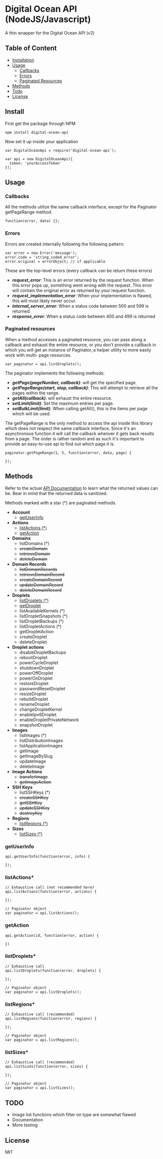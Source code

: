 # Digital Ocean API (NodeJS/Javascript)

A thin wrapper for the Digital Ocean API (v2)

## Table of Content

* [Installation](#install)
* [Usage](#usage)
  * [Callbacks](#callbacks)
  * [Errors](#errors)
  * [Paginated Resources](#paginated)
* [Methods](#methods)
* [Todo](#todo)
* [License](#license)

## <a id="install"></a>Install

First get the package through NPM

    npm install digital-ocean-api

Now set it up inside your application

    var DigitalOceanApi = require('digital-ocean-api');

    var api = new DigitalOceanApi({
      token: 'yourAccessToken'
    });

## <a id="usage"></a>Usage

### <a id="callbacks"></a>Callbacks

All the methods utilize the same callback interface, except for the Paginator
getPageRange method.

    function(error, data) {};

### <a id="errors"></a>Errors

Errors are created internally following the following pattern:

    var error = new Error('message');
    error.code = 'string_coded_error';
    error.original = errorObject; // if applicable

These are the top-level errors (every callback can be return these errors)

* ***request_error***: This is an error returned by the request function. When
  this error pops up, something went wrong with the request. This error will
  contain the original error as returned by your request function.
* ***request_implementation_error***: When your implementation is flawed, this
  will most likely never occur.
* ***internal_server_error***: When a status code between 500 and 599 is returned.
* ***response_error***: When a status code between 400 and 499 is returned

### <a id="paginated"></a>Paginated resources

When a method accesses a paginated resource, you can pass along a callback and
exhaust the entire resource, or you don't provide a callback in which you will
get an instance of Paginator, a helper utility to more easily work with multi-
page resources.

    var paginator = api.listDroplets();

The paginator implements the following methods:

* ***getPage(pageNumber, callback)***: will get the specified page.
* ***getPageRange(start, stop, callback)***: This will attempt to retrieve all
  the pages within the range.
* ***getAll(callback)***: will exhaust the entire resource.
* ***setLimit(limit)***: Set the maximum entries per page.
* ***setBulkLimit(limit)***: When calling getAll(), this is the items per page
  which will be used.

The getPageRange is the only method to access the api inside this library which
does not respect the same callback interface. Since it's an asynchronous
function it will call the callback whenver it gets back results from a page. The
order is rather random and as such it's important to provide an easy-to-use api
to find out which page it is.

    paginator.getPageRange(1, 5, function(error, data, page) {

    });


## <a id="methods"></a>Methods

Refer to the actual [API Documentation](https://developers.digitalocean.com/v2)
to learn what the returned values can be. Bear in mind that the returned data
is sanitized.

Methods marked with a star (*) are paginated methods.

* **Account**
  * [getUserInfo](#getUserInfo)
* **Actions**
  * [listActions (*)](#listActions)
  * [getAction](#getAction)
* **Domains**
  * listDomains (*)
  * ~~createDomain~~
  * ~~retrieveDomain~~
  * ~~deleteDomain~~
* **Domain Records**
  * ~~listDomainRecords~~
  * ~~retrieveDomainRecord~~
  * ~~createDomainRecord~~
  * ~~updateDomainRecord~~
  * ~~deleteDomainRecord~~
* **Droplets**
  * [listDroplets (*)](#listDroplets)
  * [getDroplet](#getDroplet)
  * listAvailableKernels (*)
  * listDropletSnapshots (*)
  * listDropletBackups (*)
  * listDropletActions (*)
  * getDropletAction
  * createDroplet
  * deleteDroplet
* **Droplet actions**
  * disableDropletBackups
  * rebootDroplet
  * powerCycleDroplet
  * shutdownDroplet
  * powerOffDroplet
  * powerOnDroplet
  * restoreDroplet
  * passwordResetDroplet
  * resizeDroplet
  * rebuildDroplet
  * renameDroplet
  * changeDropletKernel
  * enableIpv6Droplet
  * enableDropletPrivateNetwork
  * snapshotDroplet
* **Images**
  * listImages (*)
  * listDistributionImages
  * listApplicationImages
  * getImage
  * getImageBySlug
  * updateImage
  * deleteImage
* **Image Actions**
  * ~~transferImage~~
  * ~~getImageAction~~
* **SSH Keys**
  * listSSHKeys (*)
  * ~~createSSHKey~~
  * ~~getSSHKey~~
  * ~~updateSSHKey~~
  * ~~destroyKey~~
* **Regions**
  * [listRegions (*)](#listRegions)
* **Sizes**
  * [listSizes (*)](#listSizes)

### <a id="getUserInfo"></a>getUserInfo

    api.getUserInfo(function(error, info) {

    });

### <a id="listActions"></a>listActions*

    // Exhaustive call (not recommended here)
    api.listActions(function(error, actions) {

    });

    // Paginator object
    var paginator = api.listActions();

### <a id="getAction"></a>getAction

    api.getAction(id, function(error, action) {

    })

### <a id="listDroplets"></a>listDroplets*

    // Exhaustive call
    api.listDroplets(function(error, droplets) {

    });

    // Paginator object
    var paginator = api.listDroplets();

### <a id="listRegions"></a>listRegions*

    // Exhaustive call (recommended)
    api.listRegions(function(error, regions) {

    });

    // Paginator object
    var paginator = api.listRegions();

### <a id="listSizes"></a>listSizes*

    // Exhaustive call (recommended)
    api.listSizes(function(error, sizes) {

    });

    // Paginator object
    var paginator = api.listSizes();

## <a id="todo"></a>TODO

* Image list functions which filter on type are somewhat flawed
* Documentation
* More testing

## <a id="license"></a>License

MIT
